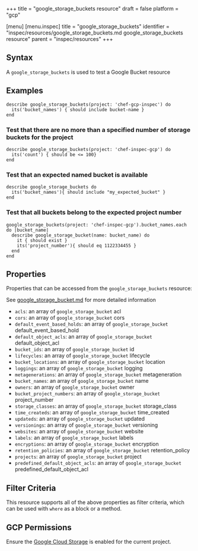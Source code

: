 +++
title = "google_storage_buckets resource"
draft = false
platform = "gcp"

[menu]
  [menu.inspec]
    title = "google_storage_buckets"
    identifier = "inspec/resources/google_storage_buckets.md google_storage_buckets resource"
    parent = "inspec/resources"
+++


## Syntax
A `google_storage_buckets` is used to test a Google Bucket resource

## Examples
```
describe google_storage_buckets(project: 'chef-gcp-inspec') do
  its('bucket_names') { should include bucket-name }
end
```

### Test that there are no more than a specified number of storage buckets for the project

    describe google_storage_buckets(project: 'chef-inspec-gcp') do
      its('count') { should be <= 100}
    end


### Test that an expected named bucket is available

    describe google_storage_buckets do
      its('bucket_names'){ should include "my_expected_bucket" }
    end
    
### Test that all buckets belong to the expected project number

    google_storage_buckets(project: 'chef-inspec-gcp').bucket_names.each do |bucket_name|
      describe google_storage_bucket(name: bucket_name) do
        it { should exist }
        its('project_number'){ should eq 1122334455 }
      end
    end

## Properties
Properties that can be accessed from the `google_storage_buckets` resource:

See [google_storage_bucket.md](google_storage_bucket.md) for more detailed information
  * `acls`: an array of `google_storage_bucket` acl
  * `cors`: an array of `google_storage_bucket` cors
  * `default_event_based_holds`: an array of `google_storage_bucket` default_event_based_hold
  * `default_object_acls`: an array of `google_storage_bucket` default_object_acl
  * `bucket_ids`: an array of `google_storage_bucket` id
  * `lifecycles`: an array of `google_storage_bucket` lifecycle
  * `bucket_locations`: an array of `google_storage_bucket` location
  * `loggings`: an array of `google_storage_bucket` logging
  * `metagenerations`: an array of `google_storage_bucket` metageneration
  * `bucket_names`: an array of `google_storage_bucket` name
  * `owners`: an array of `google_storage_bucket` owner
  * `bucket_project_numbers`: an array of `google_storage_bucket` project_number
  * `storage_classes`: an array of `google_storage_bucket` storage_class
  * `time_createds`: an array of `google_storage_bucket` time_created
  * `updateds`: an array of `google_storage_bucket` updated
  * `versionings`: an array of `google_storage_bucket` versioning
  * `websites`: an array of `google_storage_bucket` website
  * `labels`: an array of `google_storage_bucket` labels
  * `encryptions`: an array of `google_storage_bucket` encryption
  * `retention_policies`: an array of `google_storage_bucket` retention_policy
  * `projects`: an array of `google_storage_bucket` project
  * `predefined_default_object_acls`: an array of `google_storage_bucket` predefined_default_object_acl

## Filter Criteria
This resource supports all of the above properties as filter criteria, which can be used
with `where` as a block or a method.

## GCP Permissions

Ensure the [Google Cloud Storage](https://console.cloud.google.com/apis/library/storage-component.googleapis.com/) is enabled for the current project.
